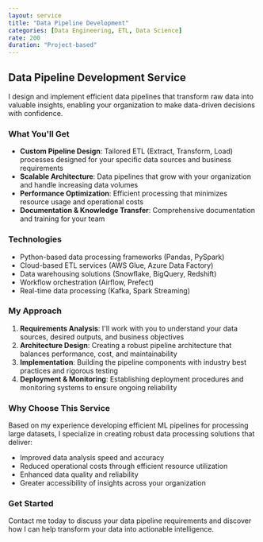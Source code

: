 ```yaml
---
layout: service
title: "Data Pipeline Development"
categories: [Data Engineering, ETL, Data Science]
rate: 200
duration: "Project-based"
---
```


## Data Pipeline Development Service

I design and implement efficient data pipelines that transform raw data into valuable insights, enabling your organization to make data-driven decisions with confidence.

### What You'll Get

- **Custom Pipeline Design**: Tailored ETL (Extract, Transform, Load) processes designed for your specific data sources and business requirements
- **Scalable Architecture**: Data pipelines that grow with your organization and handle increasing data volumes
- **Performance Optimization**: Efficient processing that minimizes resource usage and operational costs
- **Documentation & Knowledge Transfer**: Comprehensive documentation and training for your team

### Technologies

- Python-based data processing frameworks (Pandas, PySpark)
- Cloud-based ETL services (AWS Glue, Azure Data Factory)
- Data warehousing solutions (Snowflake, BigQuery, Redshift)
- Workflow orchestration (Airflow, Prefect)
- Real-time data processing (Kafka, Spark Streaming)

### My Approach

1. **Requirements Analysis**: I'll work with you to understand your data sources, desired outputs, and business objectives
2. **Architecture Design**: Creating a robust pipeline architecture that balances performance, cost, and maintainability
3. **Implementation**: Building the pipeline components with industry best practices and rigorous testing
4. **Deployment & Monitoring**: Establishing deployment procedures and monitoring systems to ensure ongoing reliability

### Why Choose This Service

Based on my experience developing efficient ML pipelines for processing large datasets, I specialize in creating robust data processing solutions that deliver:

- Improved data analysis speed and accuracy
- Reduced operational costs through efficient resource utilization
- Enhanced data quality and reliability
- Greater accessibility of insights across your organization

### Get Started

Contact me today to discuss your data pipeline requirements and discover how I can help transform your data into actionable intelligence.
